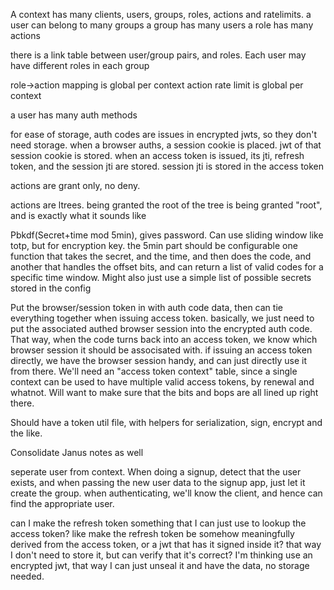 A context has many clients, users, groups, roles, actions and ratelimits.
a user can belong to many groups
a group has many users
a role has many actions

there is a link table between user/group pairs, and roles.
Each user may have different roles in each group

role->action mapping is global per context
action rate limit is global per context

a user has many auth methods

for ease of storage, auth codes are issues in encrypted jwts, so they don't need storage.
when a browser auths, a session cookie is placed.  jwt of that session cookie is stored.
when an access token is issued, its jti, refresh token, and the session jti are stored.
session jti is stored in the access token

actions are grant only, no deny.

actions are ltrees.  being granted the root of the tree is being granted "root", and is exactly what it sounds like


Pbkdf(Secret+time mod 5min), gives password. Can use sliding window like totp, but for encryption key. 
the 5min part should be configurable
one function that takes the secret, and the time, and then does the code, and another that handles the offset bits, and can return a list of valid codes for a specific time window.
Might also just use a simple list of possible secrets stored in the config

Put the browser/session token in with auth code data, then can tie everything together when issuing access token. 
basically, we just need to put the associated authed browser session into the encrypted auth code.  That way, when the code turns back into an access token,
we know which browser session it should be associsated with.  if issuing an access token directly, we have the browser session handy, and can just directly use it from there.
We'll need an "access token context" table, since a single context can be used to have multiple valid access tokens, by renewal and whatnot.  Will want to make sure that
the bits and bops are all lined up right there.

Should have a token util file, with helpers for serialization, sign, encrypt and the like. 

Consolidate Janus notes as well


seperate user from context.  When doing a signup, detect that the user exists, and when passing the new user data to the signup app, just let it create the group.
when authenticating, we'll know the client, and hence can find the appropriate user.

can I make the refresh token something that I can just use to lookup the access token?  like make the refresh token be somehow meaningfully derived from the access token, or a jwt that has it signed inside it?  that way I don't need to store it, but can verify that it's correct?
I'm thinking use an encrypted jwt, that way I can just unseal it and have the data, no storage needed.